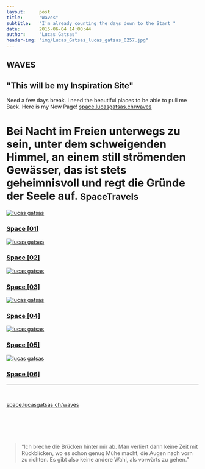 ```yaml
---
layout:     post
title:      "Waves"
subtitle:   "I'm already counting the days down to the Start "
date:       2015-06-04 14:00:44
author:     "Lucas Gatsas"
header-img: "img/Lucas_Gatsas_lucas_gatsas_0257.jpg"
---
```

<h2 class="section-heading">WAVES</h2>
<h2 class="section-heading">"This will be my Inspiration Site"</h2>
Need a few days break. I need the beautiful places to be able to pull me Back. Here is my New Page! 
<a href="http://space.lucasgatsas.ch/waves">space.lucasgatsas.ch/waves</a> <br>
<div>

<div class="row">
            <div class="col-lg-12">
              <h1 class="page-header">Bei Nacht im Freien unterwegs zu sein, unter dem schweigenden Himmel, an einem still strömenden Gewässer, das ist stets geheimnisvoll und regt die Gründe der Seele auf.
             <small>SpaceTravels</small>
          </h1>
     </div>
</div>
<div class="row">
            <div class="col-md-6 portfolio-item">
                <a href="http://space.lucasgatsas.ch/waves">
                    <img class="img-responsive" src="http://lucasgatsas.ch/img/lucas-gatsas-0001.jpg" alt="lucas gatsas">
                </a>
                <h3>
                    <a href="#">Space [01]</a>
                </h3>
              <!--  <p>Lorem ipsum dolor sit amet, consectetur adipiscing elit. Nam viverra euismod odio, gravida pellentesque urna varius vitae.</p> -->
            </div>
            <div class="col-md-6 portfolio-item">
                <a href="http://space.lucasgatsas.ch/waves">
                    <img class="img-responsive" src="http://lucasgatsas.ch/img/lucas-gatsas-0002.jpg" alt="lucas gatsas">
                </a>
                <h3>
                    <a href="#">Space [02]</a>
                </h3>
              <!--  <p>Lorem ipsum dolor sit amet, consectetur adipiscing elit. Nam viverra euismod odio, gravida pellentesque urna varius vitae.</p> -->
            </div>
        </div>
<div class="row">
            <div class="col-md-6 portfolio-item">
                <a href="http://space.lucasgatsas.ch/waves">
                    <img class="img-responsive" src="http://lucasgatsas.ch/img/lucas-gatsas-0003.jpg" alt="lucas gatsas">
                </a>
                <h3>
                    <a href="#">Space [03]</a>
                </h3>
            <!--    <p>Lorem ipsum dolor sit amet, consectetur adipiscing elit. Nam viverra euismod odio, gravida pellentesque urna varius vitae.</p> -->
            </div>
            <div class="col-md-6 portfolio-item">
                <a href="http://space.lucasgatsas.ch/waves">
                    <img class="img-responsive" src="http://lucasgatsas.ch/img/lucas-gatsas-0004.jpg" alt="lucas gatsas">
                </a>
                <h3>
                    <a href="#">Space [04]</a>
                </h3>
            <!--    <p>Lorem ipsum dolor sit amet, consectetur adipiscing elit. Nam viverra euismod odio, gravida pellentesque urna varius vitae.</p> -->
            </div>
        </div>
<div class="row">
            <div class="col-md-6 portfolio-item">
                <a href="http://space.lucasgatsas.ch/waves">
                    <img class="img-responsive" src="http://lucasgatsas.ch/img/lucas-gatsas-00010.jpg" alt="lucas gatsas">
                </a>
                <h3>
                    <a href="#">Space [05]</a>
                </h3>
            <!--    <p>Lorem ipsum dolor sit amet, consectetur adipiscing elit. Nam viverra euismod odio, gravida pellentesque urna varius vitae.</p> -->
            </div>
            <div class="col-md-6 portfolio-item">
                <a href="http://space.lucasgatsas.ch/waves">
                    <img class="img-responsive" src="http://lucasgatsas.ch/img/lucas-gatsas-00011.jpg" alt="lucas gatsas">
                </a>
                <h3>
                    <a href="#">Space [06]</a>
                </h3>
            <!--    <p>Lorem ipsum dolor sit amet, consectetur adipiscing elit. Nam viverra euismod odio, gravida pellentesque urna varius vitae.</p> -->
            </div>
        </div>

 <hr>
<br>


<a href="http://space.lucasgatsas.ch/waves">space.lucasgatsas.ch/waves</a>

<br><br>


<br>
<blockquote>
“Ich breche die Brücken hinter mir ab. Man verliert dann keine Zeit mit Rückblicken, wo es schon genug Mühe macht, die Augen nach vorn zu richten. Es gibt also keine andere Wahl, als vorwärts zu gehen.” 
</blockquote>

